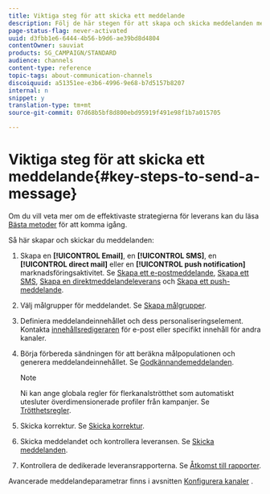 ```yaml
---
title: Viktiga steg för att skicka ett meddelande
description: Följ de här stegen för att skapa och skicka meddelanden med Adobe Campaign.
page-status-flag: never-activated
uuid: d3fbb1e6-6444-4b56-b9d6-ae39bd8d4804
contentOwner: sauviat
products: SG_CAMPAIGN/STANDARD
audience: channels
content-type: reference
topic-tags: about-communication-channels
discoiquuid: a51351ee-e3b6-4996-9e68-b7d5157b8207
internal: n
snippet: y
translation-type: tm+mt
source-git-commit: 07d68b5bf8d800ebd95919f491e98f1b7a015705

---
```



# Viktiga steg för att skicka ett meddelande{#key-steps-to-send-a-message}

Om du vill veta mer om de effektivaste strategierna för leverans kan du läsa [Bästa metoder](https://helpx.adobe.com/campaign/kb/delivery-best-practices.html) för att komma igång.

Så här skapar och skickar du meddelanden:

1. Skapa en **[!UICONTROL Email]**, en **[!UICONTROL SMS]**, en **[!UICONTROL direct mail]** eller en **[!UICONTROL push notification]** marknadsföringsaktivitet. Se [Skapa ett e-postmeddelande](../../channels/using/creating-an-email.md), [Skapa ett SMS](../../channels/using/creating-an-sms-message.md), [Skapa en direktmeddelandeleverans](../../channels/using/creating-the-direct-mail.md) och [Skapa ett push-meddelande](../../channels/using/preparing-and-sending-a-push-notification.md).
1. Välj målgrupper för meddelandet. Se [Skapa målgrupper](../../audiences/using/creating-audiences.md).
1. Definiera meddelandeinnehållet och dess personaliseringselement. Kontakta [innehållsredigeraren](../../designing/using/designing-content-in-adobe-campaign.md) för e-post eller specifikt innehåll för andra kanaler.
1. Börja förbereda sändningen för att beräkna målpopulationen och generera meddelandeinnehållet. Se [Godkännandemeddelanden](../../sending/using/preparing-the-send.md).

   >[!NOTE]
   >
   >Ni kan ange globala regler för flerkanalströtthet som automatiskt utesluter överdimensionerade profiler från kampanjer. Se [Trötthetsregler](../../administration/using/fatigue-rules.md).

1. Skicka korrektur. Se [Skicka korrektur](../../sending/using/sending-proofs.md).
1. Skicka meddelandet och kontrollera leveransen. Se [Skicka meddelanden](../../sending/using/confirming-the-send.md).
1. Kontrollera de dedikerade leveransrapporterna. Se [Åtkomst till rapporter](../../reporting/using/about-dynamic-reports.md).

Avancerade meddelandeparametrar finns i avsnitten [Konfigurera kanaler](../../administration/using/about-channel-configuration.md) .
